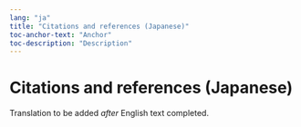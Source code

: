 ```yaml
---
lang: "ja"
title: "Citations and references (Japanese)"
toc-anchor-text: "Anchor"
toc-description: "Description"
---
```


# Citations and references (Japanese)

Translation to be added _after_ English text completed.
